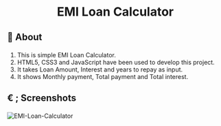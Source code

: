 <html>
  <body>
    <h1 align="center">EMI Loan Calculator</h1>
    <h2><p>&#128204; About</h2></p>
    <ol>
      <li>This is simple EMI Loan Calculator.</li>
      <li>HTML5, CSS3 and JavaScript have been used to develop this project.</li>
      <li>It takes Loan Amount, Interest and years to repay as input.</li>
      <li>It shows Monthly payment, Total payment and Total interest.</li>
    </ol>
    <h2><p>&#128 ; Screenshots</h2></p>
    <img src="" alt="EMI-Loan-Calculator">
  </body>
</html>
